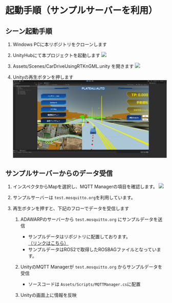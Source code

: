 # 起動手順（サンプルサーバーを利用）

## シーン起動手順

1. Windows PCに本リポジトリをクローンします
2. UnityHubにて本プロジェクトを起動します
![](../resources/unity/unityhub.png)  

3. Assets/Scenes/CarDriveUsingRTKnGML.unity を開きます
![](../resources/unity/openscene.png)  

4. Unityの再生ボタンを押します
![](../resources/unity/unity-scene-capture.png)  

## サンプルサーバーからのデータ受信

1. インスペクタからMapを選択し、MQTT Managerの項目を確認します。
![](../resources/unity/mqttmanager.png)  

2. サンプルサーバーは `test.mosquitto.org`を利用しています。

3. 再生ボタンを押すと、下記のフローでデータを受信します
    1. ADAWARPのサーバーから `test.mosquitto.org` にサンプルデータを送信
        - サンプルデータはリポジトリに配置しております。[（リンクはこちら）](../resources/rosbag.zip)
        - サンプルデータはROS2で取得したROSBAGファイルとなっています。

    2. UnityのMQTT Managerが `test.mosquitto.org` からサンプルデータを受信
        - ソースコードは `Assets/Scripts/MQTTManager.cs`に配置
    3. Unityの画面上に情報を反映

